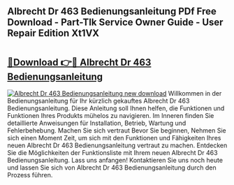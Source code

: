 ## Albrecht Dr 463 Bedienungsanleitung PDf Free Download - Part-TIk Service Owner Guide - User Repair Edition Xt1VX

# <h2><a href="http://df3gxw.blite.top/?on=Albrecht+Dr+463+Bedienungsanleitung">🔗Download 👉🔴 Albrecht Dr 463 Bedienungsanleitung</a></h2>

[![Albrecht Dr 463 Bedienungsanleitung new download](https://i.imgur.com/lujVjoI.png)](http://df3gxw.blite.top/?on=Albrecht+Dr+463+Bedienungsanleitung)
Willkommen in der Bedienungsanleitung für Ihr kürzlich gekauftes Albrecht Dr 463 Bedienungsanleitung. Diese Anleitung soll Ihnen helfen, die Funktionen und Funktionen Ihres Produkts mühelos zu navigieren. Im Inneren finden Sie detaillierte Anweisungen für Installation, Betrieb, Wartung und Fehlerbehebung. Machen Sie sich vertraut Bevor Sie beginnen, Nehmen Sie sich einen Moment Zeit, um sich mit den Funktionen und Fähigkeiten Ihres neuen Albrecht Dr 463 Bedienungsanleitung vertraut zu machen. Entdecken Sie die Möglichkeiten der Funktionsliste mit Ihrem neuen Albrecht Dr 463 Bedienungsanleitung. Lass uns anfangen! Kontaktieren Sie uns noch heute und lassen Sie sich von Albrecht Dr 463 Bedienungsanleitung durch den Prozess führen.
